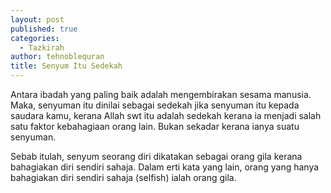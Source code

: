 ```yaml
---
layout: post
published: true
categories:
  - Tazkirah
author: tehnoblequran
title: Senyum Itu Sedekah
---
```

Antara ibadah yang paling baik adalah mengembirakan sesama manusia. Maka, senyuman itu dinilai sebagai sedekah jika senyuman itu kepada saudara kamu, kerana Allah swt itu adalah sedekah kerana ia menjadi salah satu faktor kebahagiaan orang lain. Bukan sekadar kerana ianya suatu senyuman.

Sebab itulah, senyum seorang diri dikatakan sebagai orang gila kerana bahagiakan diri sendiri sahaja. Dalam erti kata yang lain, orang yang hanya bahagiakan diri sendiri sahaja (selfish) ialah orang gila.
